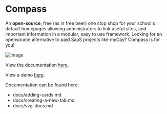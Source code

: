 # Compass
An **open-source**, free (as in free beer) one stop shop for your school's default homepages allowing administrators to link useful sites, and important information in a modular, easy to use framework. Looking for an opensource alternative to paid SaaS projects like myDay? Compass is for you!

![image](https://github.com/user-attachments/assets/2ba3241c-14c7-4736-8381-a4d6a7d3e1a8)

View the documentation [here](https://compass.wilkin.xyz).

View a demo [here](https://demo.compass.wilkin.xyz).

Documentation can be found here:
- docs/adding-cards.md
- docs/creating-a-new-tab.md
- docs/svg-docs.md
